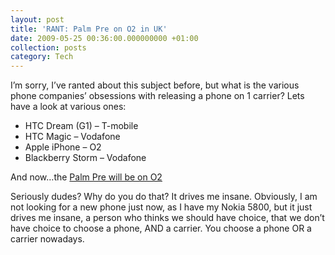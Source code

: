 ```yaml
---
layout: post
title: 'RANT: Palm Pre on O2 in UK'
date: 2009-05-25 00:36:00.000000000 +01:00
collection: posts
category: Tech
---
```


I’m sorry, I’ve ranted about this subject before, but what is the various phone companies’ obsessions with releasing a phone on 1 carrier? Lets have a look at various ones:

- HTC Dream (G1) – T-mobile
- HTC Magic – Vodafone
- Apple iPhone – O2
- Blackberry Storm – Vodafone

And now…the [Palm Pre will be on O2](http://www.engadget.com/2009/05/24/hello-o2-pres-gsm-flavor-finally-gets-a-launch-carrier-in-the/)

Seriously dudes? Why do you do that? It drives me insane. Obviously, I am not looking for a new phone just now, as I have my Nokia 5800, but it just drives me insane, a person who thinks we should have choice, that we don’t have choice to choose a phone, AND a carrier. You choose a phone OR a carrier nowadays.
